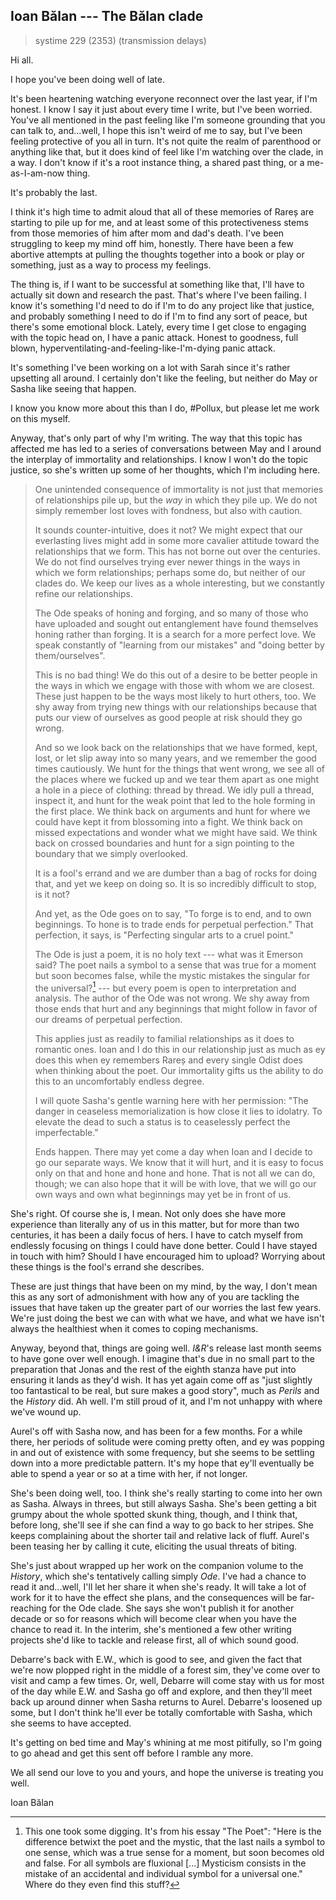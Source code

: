 ## Ioan Bălan --- The Bălan clade

> systime 229 (2353)
> (transmission delays)

Hi all.

I hope you've been doing well of late.

It's been heartening watching everyone reconnect over the last year, if I'm honest. I know I say it just about every time I write, but I've been worried. You've all mentioned in the past feeling like I'm someone grounding that you can talk to, and...well, I hope this isn't weird of me to say, but I've been feeling protective of you all in turn. It's not quite the realm of parenthood or anything like that, but it does kind of feel like I'm watching over the clade, in a way. I don't know if it's a root instance thing, a shared past thing, or a me-as-I-am-now thing.

It's probably the last.

I think it's high time to admit aloud that all of these memories of Rareș are starting to pile up for me, and at least some of this protectiveness stems from those memories of him after mom and dad's death. I've been struggling to keep my mind off him, honestly. There have been a few abortive attempts at pulling the thoughts together into a book or play or something, just as a way to process my feelings.

The thing is, if I want to be successful at something like that, I'll have to actually sit down and research the past. That's where I've been failing. I know it's something I'd need to do if I'm to do any project like that justice, and probably something I need to do if I'm to find any sort of peace, but there's some emotional block. Lately, every time I get close to engaging with the topic head on, I have a panic attack. Honest to goodness, full blown, hyperventilating-and-feeling-like-I'm-dying panic attack.

It's something I've been working on a lot with Sarah since it's rather upsetting all around. I certainly don't like the feeling, but neither do May or Sasha like seeing that happen.

I know you know more about this than I do, #Pollux, but please let me work on this myself.

Anyway, that's only part of why I'm writing. The way that this topic has affected me has led to a series of conversations between May and I around the interplay of immortality and relationships. I know I won't do the topic justice, so she's written up some of her thoughts, which I'm including here.

> One unintended consequence of immortality is not just that memories of relationships pile up, but the *way* in which they pile up. We do not simply remember lost loves with fondness, but also with caution.
>
> It sounds counter-intuitive, does it not? We might expect that our everlasting lives might add in some more cavalier attitude toward the relationships that we form. This has not borne out over the centuries. We do not find ourselves trying ever newer things in the ways in which we form relationships; perhaps some do, but neither of our clades do. We keep our lives as a whole interesting, but we constantly refine our relationships.
>
> The Ode speaks of honing and forging, and so many of those who have uploaded and sought out entanglement have found themselves honing rather than forging. It is a search for a more perfect love. We speak constantly of "learning from our mistakes" and "doing better by them/ourselves".
>
> This is no bad thing! We do this out of a desire to be better people in the ways in which we engage with those with whom we are closest. These just happen to be the ways most likely to hurt others, too. We shy away from trying new things with our relationships because that puts our view of ourselves as good people at risk should they go wrong.
>
> And so we look back on the relationships that we have formed, kept, lost, or let slip away into so many years, and we remember the good times cautiously. We hunt for the things that went wrong, we see all of the places where we fucked up and we tear them apart as one might a hole in a piece of clothing: thread by thread. We idly pull a thread, inspect it, and hunt for the weak point that led to the hole forming in the first place. We think back on arguments and hunt for where we could have kept it from blossoming into a fight. We think back on missed expectations and wonder what we might have said. We think back on crossed boundaries and hunt for a sign pointing to the boundary that we simply overlooked.
>
> It is a fool's errand and we are dumber than a bag of rocks for doing that, and yet we keep on doing so. It is so incredibly difficult to stop, is it not?
>
> And yet, as the Ode goes on to say, "To forge is to end, and to own beginnings. To hone is to trade ends for perpetual perfection." That perfection, it says, is "Perfecting singular arts to a cruel point."
>
> The Ode is just a poem, it is no holy text --- what was it Emerson said? The poet nails a symbol to a sense that was true for a moment but soon becomes false, while the mystic mistakes the singular for the universal?[^emerson] --- but every poem is open to interpretation and analysis. The author of the Ode was not wrong. We shy away from those ends that hurt and any beginnings that might follow in favor of our dreams of perpetual perfection.
>
> This applies just as readily to familial relationships as it does to romantic ones. Ioan and I do this in our relationship just as much as ey does this when ey remembers Rareș and every single Odist does when thinking about the poet. Our immortality gifts us the ability to do this to an uncomfortably endless degree.
>
> I will quote Sasha's gentle warning here with her permission: "The danger in ceaseless memorialization is how close it lies to idolatry. To elevate the dead to such a status is to ceaselessly perfect the imperfectable."
>
> Ends happen. There may yet come a day when Ioan and I decide to go our separate ways. We know that it will hurt, and it is easy to focus only on that and hone and hone and hone. That is not all we can do, though; we can also hope that it will be with love, that we will go our own ways and own what beginnings may yet be in front of us.

She's right. Of course she is, I mean. Not only does she have more experience than literally any of us in this matter, but for more than two centuries, it has been a daily focus of hers. I have to catch myself from endlessly focusing on things I could have done better. Could I have stayed in touch with him? Should I have encouraged him to upload? Worrying about these things is the fool's errand she describes.

These are just things that have been on my mind, by the way, I don't mean this as any sort of admonishment with how any of you are tackling the issues that have taken up the greater part of our worries the last few years. We're just doing the best we can with what we have, and what we have isn't always the healthiest when it comes to coping mechanisms.

Anyway, beyond that, things are going well. *I&R*'s release last month seems to have gone over well enough. I imagine that's due in no small part to the preparation that Jonas and the rest of the eighth stanza have put into ensuring it lands as they'd wish. It has yet again come off as "just slightly too fantastical to be real, but sure makes a good story", much as *Perils* and the *History* did. Ah well. I'm still proud of it, and I'm not unhappy with where we've wound up.

Aurel's off with Sasha now, and has been for a few months. For a while there, her periods of solitude were coming pretty often, and ey was popping in and out of existence with some frequency, but she seems to be settling down into a more predictable pattern. It's my hope that ey'll eventually be able to spend a year or so at a time with her, if not longer.

She's been doing well, too. I think she's really starting to come into her own as Sasha. Always in threes, but still always Sasha. She's been getting a bit grumpy about the whole spotted skunk thing, though, and I think that, before long, she'll see if she can find a way to go back to her stripes. She keeps complaining about the shorter tail and relative lack of fluff. Aurel's been teasing her by calling it cute, eliciting the usual threats of biting.

She's just about wrapped up her work on the companion volume to the *History*, which she's tentatively calling simply *Ode*. I've had a chance to read it and...well, I'll let her share it when she's ready. It will take a lot of work for it to have the effect she plans, and the consequences will be far-reaching for the Ode clade. She says she won't publish it for another decade or so for reasons which will become clear when you have the chance to read it. In the interim, she's mentioned a few other writing projects she'd like to tackle and release first, all of which sound good.

Debarre's back with E.W., which is good to see, and given the fact that we're now plopped right in the middle of a forest sim, they've come over to visit and camp a few times. Or, well, Debarre will come stay with us for most of the day while E.W. and Sasha go off and explore, and then they'll meet back up around dinner when Sasha returns to Aurel. Debarre's loosened up some, but I don't think he'll ever be totally comfortable with Sasha, which she seems to have accepted.

It's getting on bed time and May's whining at me most pitifully, so I'm going to go ahead and get this sent off before I ramble any more.

We all send our love to you and yours, and hope the universe is treating you well.

Ioan Bălan

[^emerson]: This one took some digging. It's from his essay "The Poet": "Here is the difference betwixt the poet and the mystic, that the last nails a symbol to one sense, which was a true sense for a moment, but soon becomes old and false. For all symbols are fluxional [...] Mysticism consists in the mistake of an accidental and individual symbol for a universal one." Where do they even find this stuff?
